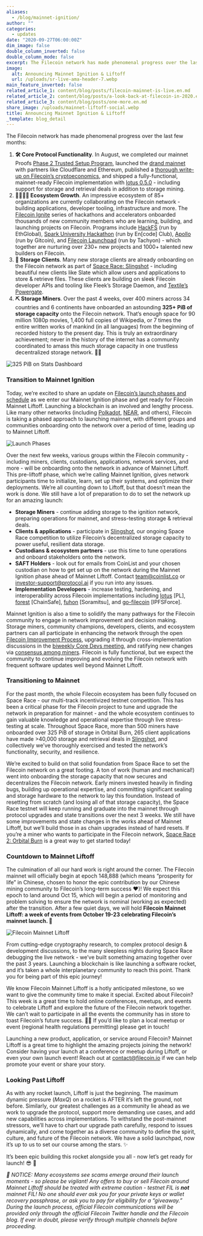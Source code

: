 ```yaml
---
aliases:
  - /blog/mainnet-ignition/
author: ""
categories:
  - updates
date: "2020-09-27T06:00:00Z"
dim_image: false
double_column_inverted: false
double_column_mode: false
excerpt: The Filecoin network has made phenomenal progress over the last few months
image:
  alt: Announcing Mainnet Ignition & Liftoff
  url: /uploads/sr-live-ama-header-7.webp
main_feature_inverted: false
related_article_1: content/blog/posts/filecoin-mainnet-is-live.en.md
related_article_2: content/blog/posts/a-look-back-at-filecoin-in-2020.en.md
related_article_3: content/blog/posts/one-more.en.md
share_image: /uploads/mainnet-liftoff-social.webp
title: Announcing Mainnet Ignition & Liftoff
_template: blog_detail
---
```


The Filecoin network has made phenomenal progress over the last few months:

1. **🛠 Core Protocol Functionality**. In August, we completed our mainnet Proofs [Phase 2 Trusted Setup Program](https://filecoin.io/blog/trusted-setup-complete/), launched the [drand mainnet](https://filecoin.io/blog/distributed-randomness-and-leader-elections/) with partners like Cloudflare and Ethereum, published a [thorough write-up on Filecoin’s cryptoeconomics](https://filecoin.io/blog/introducing-the-filecoin-economy/), and shipped a fully-functional, mainnet-ready Filecoin implementation with [lotus 0.5.0](https://github.com/filecoin-project/lotus/releases/tag/v0.5.0) - including support for storage and retrieval deals in addition to storage mining.
2. **👨‍👩‍👧‍👦 Ecosystem Growth**. An impressive ecosystem of 85+ organizations are currently collaborating on the Filecoin network - building applications, developer tooling, infrastructure and more. The [Filecoin Ignite](https://hub.fil.org/events/) series of hackathons and accelerators onboarded thousands of new community members who are learning, building, and launching projects on Filecoin. Programs include [HackFS](https://hackfs.com/) (run by EthGlobal), [Spark University Hackathon](https://filecoin.io/blog/spark-challenge-two/) (run by En\[code\] Club), [Apollo](https://gitcoin.co/hackathon/filecoin/onboard) (run by Gitcoin), and [Filecoin Launchpad](https://tachyon.xyz/) (run by Tachyon) - which together are nurturing over 230+ new projects and 1000+ talented new builders on Filecoin.
3. **📑 Storage Clients**. Many new storage clients are already onboarding on the Filecoin network as part of [Space Race: Slingshot](https://slingshot.filecoin.io/) - including beautiful new clients like Slate which allow users and applications to store & retrieve files. These clients are building on sleek Filecoin developer APIs and tooling like Fleek’s Storage Daemon, and [Textile’s Powergate](https://docs.textile.io/powergate/).
4. **⛏ Storage Miners**. Over the past 4 weeks, over 400 miners across 34 countries and 6 continents have onboarded an astounding **325+ PiB of storage capacity** onto the Filecoin network. That’s enough space for 90 million 1080p movies, 1,400 full copies of Wikipedia, or 7 times the entire written works of mankind (in all languages) from the beginning of recorded history to the present day. This is truly an extraordinary achievement; never in the history of the internet has a community coordinated to amass this much storage capacity in one trustless decentralized storage network. 🙇‍♀️

![325 PiB on Stats Dashboard](https://filecoin.io/vintage/images/blog/ignition-stats-dashboard.jpg)

### Transition to Mainnet Ignition

Today, we’re excited to share an update on [Filecoin’s launch phases and schedule](https://app.instagantt.com/shared/s/1152992274307505/latest) as we enter our Mainnet Ignition phase and get ready for Filecoin Mainnet Liftoff. Launching a blockchain is an involved and lengthy process. Like many other networks (including [Polkadot](https://polkadot.network/launch-roadmap/), [NEAR](https://near.org/blog/mainnet-roadmap/), and others), Filecoin is taking a phased approach to launching mainnet, with different groups and communities onboarding onto the network over a period of time, leading up to Mainnet Liftoff.

![Launch Phases](https://filecoin.io/vintage/images/blog/mainnet-launch-process.jpg)

Over the next few weeks, various groups within the Filecoin community - including miners, clients, custodians, applications, network services, and more - will be onboarding onto the network in advance of Mainnet Liftoff. This pre-liftoff phase, which we’re calling Mainnet Ignition, gives network participants time to initialize, learn, set up their systems, and optimize their deployments. We’re all counting down to Liftoff, but that doesn’t mean the work is done. We still have a lot of preparation to do to set the network up for an amazing launch:

- **Storage Miners** - continue adding storage to the ignition network, preparing operations for mainnet, and stress-testing storage & retrieval deals.
- **Clients & applications** - participate in [Slingshot](https://slingshot.filecoin.io/), our ongoing Space Race competition to utilize Filecoin’s decentralized storage capacity to power useful, resilient data storage.
- **Custodians & ecosystem partners** - use this time to tune operations and onboard stakeholders onto the network.
- **SAFT Holders** - look out for emails from CoinList and your chosen custodian on how to get set up on the network during the Mainnet Ignition phase ahead of Mainnet Liftoff. Contact [team@coinlist.co](mailto:team@coinlist.co) or [investor-support@protocol.ai](mailto:investor-support@protocol.ai) if you run into any issues.
- **Implementation Developers** - increase testing, hardening, and interoperability across Filecoin implementations including [lotus](https://github.com/filecoin-project/lotus) \[PL\], [forest](https://github.com/ChainSafe/forest) \[ChainSafe\], [fuhon](https://github.com/filecoin-project/cpp-filecoin) \[Soramitsu\], and [go-filecoin](https://github.com/filecoin-project/go-filecoin) \[IPFSForce\].

Mainnet Ignition is also a time to solidify the many pathways for the Filecoin community to engage in network improvement and decision making. Storage miners, community champions, developers, clients, and ecosystem partners can all participate in enhancing the network through the open [Filecoin Improvement Process](https://github.com/filecoin-project/FIPs), upgrading it through cross-implementation discussions in the [biweekly Core Devs meeting](https://github.com/filecoin-project/core-devs), and ratifying new changes via [consensus among miners](https://spec.filecoin.io/#algorithms__expected_consensus). Filecoin is fully functional, but we expect the community to continue improving and evolving the Filecoin network with frequent software updates well beyond Mainnet Liftoff.

### Transitioning to Mainnet

For the past month, the whole Filecoin ecosystem has been fully focused on Space Race - our multi-track incentivized testnet competition. This has been a critical phase for the Filecoin project to tune and upgrade the network in preparation for mainnet - and the whole ecosystem continues to gain valuable knowledge and operational expertise through live stress-testing at scale. Throughout Space Race, more than 500 miners have onboarded over 325 PiB of storage in Orbital Burn, 265 client applications have made >40,000 storage and retrieval deals in [Slingshot](https://slingshot.filecoin.io/), and collectively we’ve thoroughly exercised and tested the network’s functionality, security, and resilience.

We’re excited to build on that solid foundation from Space Race to set the Filecoin network on a great footing. A ton of work (human and mechanical!) went into onboarding the storage capacity that now secures and decentralizes the Filecoin network. Early miners invested heavily in finding bugs, building up operational expertise, and committing significant sealing and storage hardware to the network to lay this foundation. Instead of resetting from scratch (and losing all of that storage capacity), the Space Race testnet will keep running and graduate into the mainnet through protocol upgrades and state transitions over the next 3 weeks. We still have some improvements and state changes in the works ahead of Mainnet Liftoff, but we’ll build those in as chain upgrades instead of hard resets. If you’re a miner who wants to participate in the Filecoin network, [Space Race 2: Orbital Burn](https://filecoin.io/blog/space-race-2/) is a great way to get started today!

### Countdown to Mainnet Liftoff

The culmination of all our hard work is right around the corner. The Filecoin mainnet will officially begin at epoch 148,888 (which means “prosperity for life” in Chinese, chosen to honor the epic contribution by our Chinese mining community to Filecoin’s long-term success ❤️)! We expect this epoch to land around Oct 15, which will begin a period of monitoring and problem solving to ensure the network is nominal (working as expected) after the transition. After a few quiet days, we will hold **Filecoin Mainnet Liftoff: a week of events from October 19-23 celebrating Filecoin’s mainnet launch. 🚀**

![Filecoin Mainnet Liftoff](https://filecoin.io/vintage/images/blog/mainnet-liftoff-launch.jpg)

From cutting-edge cryptography research, to complex protocol design & development discussions, to the many sleepless nights during Space Race debugging the live network - we’ve built something amazing together over the past 3 years. Launching a blockchain is like launching a software rocket, and it’s taken a whole interplanetary community to reach this point. Thank you for being part of this epic journey!

We know Filecoin Mainnet Liftoff is a hotly anticipated milestone, so we want to give the community time to make it special. Excited about Filecoin? This week is a great time to hold online conferences, meetups, and events to celebrate Liftoff and explore the future of the Filecoin network together. We can’t wait to participate in all the events the community has in store to toast Filecoin’s future success. 🥂🍾 If you’d like to plan a local meetup or event (regional health regulations permitting) please get in touch!

Launching a new product, application, or service around Filecoin? Mainnet Liftoff is a great time to highlight the amazing projects joining the network! Consider having your launch at a conference or meetup during Liftoff, or even your own launch event! Reach out at [contact@filecoin.io](mailto:contact@filecoin.io) if we can help promote your event or share your story.

### Looking Past Liftoff

As with any rocket launch, Liftoff is just the beginning. The maximum dynamic pressure (_MaxQ_) on a rocket is AFTER it’s left the ground, not before. Similarly, our greatest challenges as a community lie ahead as we work to upgrade the protocol, support more demanding use cases, and add new capabilities across implementations. To withstand the post-mainnet stressors, we’ll have to chart our upgrade path carefully, respond to issues dynamically, and come together as a diverse community to define the spirit, culture, and future of the Filecoin network. We have a solid launchpad, now it’s up to us to set our course among the stars. ✨

It’s been epic building this rocket alongside you all - now let’s get ready for launch! 😎 🚀

_🚨 NOTICE: Many ecosystems see scams emerge around their launch moments - so please be vigilant! Any offers to buy or sell Filecoin around Mainnet Liftoff should be treated with extreme caution - testnet FIL is **not** mainnet FIL! No one should ever ask you for your private keys or wallet recovery passphrase, or ask you to pay for eligibility for a “giveaway.” During the launch process, official Filecoin communications will be provided only through the official Filecoin Twitter handle and the Filecoin blog. If ever in doubt, please verify through multiple channels before proceeding._
